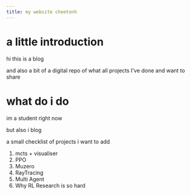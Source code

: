 ```yaml
---
title: my website cheetonh
---
```


# a little introduction

hi
this is a blog

and also a bit of a digital repo of what all projects I've done and want to share

# what do i do

im a student right now

but also i blog

a small checklist of projects i want to add
1. mcts + visualiser
2. PPO
3. Muzero
4. RayTracing
5. Multi Agent
6. Why RL Research is so hard


